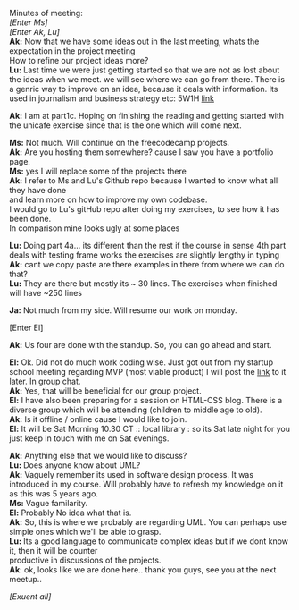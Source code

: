 Minutes of meeting:  
_[Enter Ms]_  
_[Enter Ak, Lu]_  
**Ak:** Now that we have some ideas out in the last meeting, whats the expectation in the project meeting  
    How to refine our project ideas more?  
   **Lu:** Last time we were just getting started so that we are not as lost about the ideas when we meet. we will see where we can go from there.
   There is a genric way to improve on an idea, because it deals with information. Its used in journalism and business strategy etc: 5W1H
  [link](https://www.humanperf.com/en/blog/nowiunderstand-glossary/articles/5W1H-method)  


**Ak:** I am at part1c. Hoping on finishing the reading and getting started with the unicafe exercise since that is the one which will come next.

**Ms:** Not much. Will continue on the freecodecamp projects.   
  **Ak:** Are you hosting them somewhere? cause I saw you have a portfolio page.  
  **Ms:** yes I will replace some of the projects there   
  **Ak:** I refer to Ms and Lu's Github repo because I wanted to know what all they have done   
      and learn more on how to improve my own codebase.   
      I would go to Lu's gitHub repo after doing my exercises, to see how it has been done.   
      In comparison mine looks ugly at some places  

**Lu:** Doing part 4a... its different than the rest if the course in sense 4th part deals with testing frame works the exercises are slightly lengthy in typing  
    **Ak:** cant we copy paste are there examples in there from where we can do that?  
    **Lu:** They are there but mostly its ~ 30 lines. The exercises when finished will have ~250 lines

**Ja:** Not much from my side. Will resume our work on monday.

[Enter El]  

**Ak:** Us four are done with the standup. So, you can go ahead and start. 

**El:** Ok. Did not do much work coding wise. Just got out from my startup school meeting regarding MVP (most viable product)
    I will post the [link](https://youtu.be/1hHMwLxN6EM) to it later. In group chat.  
    **Ak:** Yes, that will be beneficial for our group project.  
    **El:** I have also been preparing for a session on HTML-CSS blog. There is a diverse
    group which will be attending (children to middle age to old).  
    **Ak:** Is it offline / online cause I would like to join.  
    **El:** It will be Sat Morning 10.30 CT :: local library : so its Sat late night for you 
        just keep in touch with me on Sat evenings.

**Ak:** Anything else that we would like to discuss?  
  **Lu:** Does anyone know about UML?  
    **Ak:** Vaguely remember its used in software design process. It was introduced in my course. Will probably have to 
        refresh my knowledge on it as this was 5 years ago.  
    **Ms:** Vague familarity.  
    **El:** Probably No idea what that is.  
    **Ak:** So, this is where we probably are regarding UML. You can perhaps use simple ones which we'll be able to grasp.  
    **Lu:** Its a good language to communicate complex ideas but if we dont know it, then it will be counter  
        productive in discussions of the projects.  
    **Ak**: ok, looks like we are done here.. thank you guys, see you at the next meetup..

_[Exuent all]_

